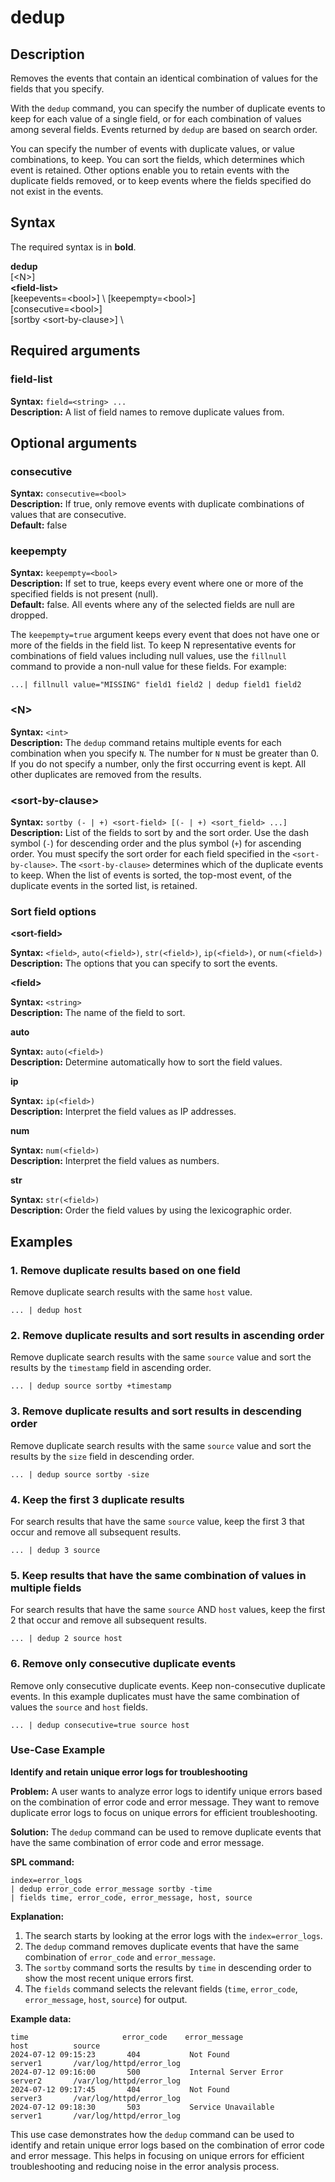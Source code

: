 # dedup

## Description

Removes the events that contain an identical combination of values for the fields that you specify.

With the `dedup` command, you can specify the number of duplicate events to keep for each value of a single field, or for each combination of values among several fields. Events returned by `dedup` are based on search order.

You can specify the number of events with duplicate values, or value combinations, to keep. You can sort the fields, which determines which event is retained. Other options enable you to retain events with the duplicate fields removed, or to keep events where the fields specified do not exist in the events.

## Syntax

The required syntax is in **bold**.


**dedup** \
[\<N>] \
**\<field-list>** \
[keepevents=\<bool>] \ 
[keepempty=\<bool>] \
[consecutive=\<bool>] \
[sortby \<sort-by-clause>] \


## Required arguments

### field-list

**Syntax:** `field=<string> ...` \
**Description:** A list of field names to remove duplicate values from.

## Optional arguments

### consecutive

**Syntax:** `consecutive=<bool>` \
**Description:** If true, only remove events with duplicate combinations of values that are consecutive. \
**Default:** false

### keepempty

**Syntax:** `keepempty=<bool>` \
**Description:** If set to true, keeps every event where one or more of the specified fields is not present (null). \
**Default:** false. All events where any of the selected fields are null are dropped.

The `keepempty=true` argument keeps every event that does not have one or more of the fields in the field list. To keep N representative events for combinations of field values including null values, use the `fillnull` command to provide a non-null value for these fields. For example:

```
...| fillnull value="MISSING" field1 field2 | dedup field1 field2
```

### \<N>

**Syntax:** `<int>` \
**Description:** The `dedup` command retains multiple events for each combination when you specify `N`. The number for `N` must be greater than 0. If you do not specify a number, only the first occurring event is kept. All other duplicates are removed from the results.

### \<sort-by-clause>

**Syntax:** `sortby (- | +) <sort-field> [(- | +) <sort_field> ...]` \
**Description:** List of the fields to sort by and the sort order. Use the dash symbol (`-`) for descending order and the plus symbol (`+`) for ascending order. You must specify the sort order for each field specified in the `<sort-by-clause>`. The `<sort-by-clause>` determines which of the duplicate events to keep. When the list of events is sorted, the top-most event, of the duplicate events in the sorted list, is retained.

### Sort field options

**\<sort-field>**

**Syntax:** `<field>`, `auto(<field>)`, `str(<field>)`, `ip(<field>)`, or `num(<field>)` \
**Description:** The options that you can specify to sort the events.

**\<field>**

**Syntax:** `<string>` \
**Description:** The name of the field to sort.

**auto**

**Syntax:** `auto(<field>)` \
**Description:** Determine automatically how to sort the field values.

**ip**

**Syntax:** `ip(<field>)` \
**Description:** Interpret the field values as IP addresses.

**num**

**Syntax:** `num(<field>)` \
**Description:** Interpret the field values as numbers.

**str**

**Syntax:** `str(<field>)` \
**Description:** Order the field values by using the lexicographic order.

## Examples

### 1. Remove duplicate results based on one field

Remove duplicate search results with the same `host` value.

```
... | dedup host
```

### 2. Remove duplicate results and sort results in ascending order

Remove duplicate search results with the same `source` value and sort the results by the `timestamp` field in ascending order.

```
... | dedup source sortby +timestamp 
```

### 3. Remove duplicate results and sort results in descending order

Remove duplicate search results with the same `source` value and sort the results by the `size` field in descending order.

```
... | dedup source sortby -size
```

### 4. Keep the first 3 duplicate results

For search results that have the same `source` value, keep the first 3 that occur and remove all subsequent results.

```
... | dedup 3 source
```

### 5. Keep results that have the same combination of values in multiple fields

For search results that have the same `source` AND `host` values, keep the first 2 that occur and remove all subsequent results.

```
... | dedup 2 source host
```

### 6. Remove only consecutive duplicate events

Remove only consecutive duplicate events. Keep non-consecutive duplicate events. In this example duplicates must have the same combination of values the `source` and `host` fields.

```
... | dedup consecutive=true source host
```

### Use-Case Example

**Identify and retain unique error logs for troubleshooting**

**Problem:** A user wants to analyze error logs to identify unique errors based on the combination of error code and error message. They want to remove duplicate error logs to focus on unique errors for efficient troubleshooting.

**Solution:** The `dedup` command can be used to remove duplicate events that have the same combination of error code and error message.

**SPL command:**

```
index=error_logs 
| dedup error_code error_message sortby -time
| fields time, error_code, error_message, host, source
```

**Explanation:**
1. The search starts by looking at the error logs with the `index=error_logs`.
2. The `dedup` command removes duplicate events that have the same combination of `error_code` and `error_message`.
3. The `sortby` command sorts the results by `time` in descending order to show the most recent unique errors first.
4. The `fields` command selects the relevant fields (`time`, `error_code`, `error_message`, `host`, `source`) for output.

**Example data:**

```
time                     error_code    error_message                host          source
2024-07-12 09:15:23       404           Not Found                    server1       /var/log/httpd/error_log
2024-07-12 09:16:00       500           Internal Server Error        server2       /var/log/httpd/error_log
2024-07-12 09:17:45       404           Not Found                    server3       /var/log/httpd/error_log
2024-07-12 09:18:30       503           Service Unavailable          server1       /var/log/httpd/error_log
```

This use case demonstrates how the `dedup` command can be used to identify and retain unique error logs based on the combination of error code and error message. This helps in focusing on unique errors for efficient troubleshooting and reducing noise in the error analysis process.

